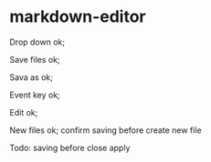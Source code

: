 # markdown-editor

Drop down ok;

Save files ok;

Sava as ok;

Event key ok;

Edit ok;

New files ok; confirm saving before create new file

Todo: saving before close apply



